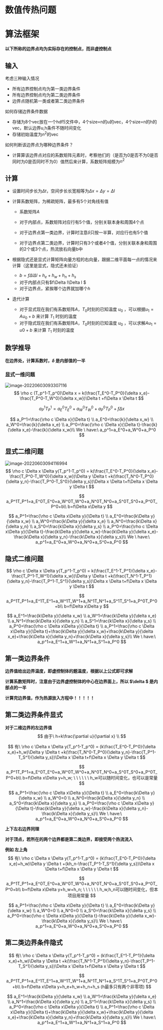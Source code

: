 # 数值传热问题

# 算法框架

**以下所称的边界点均为实际存在的控制点，而非虚控制点**

##  输入

考虑三种输入情况

- 所有边界控制点均为第一类边界条件
- 所有边界控制点均为第二类边界条件
- 边界点随机第一类或者第二类边界条件

如何存储边界条件数据

- 存储为8个vec放在一个hdf5文件中，4个size=n的u的vec，4个size=n的h的vec，默认边界u,h条件不随时间变化
- 存储初始温度为$n^2$的vec

如何判断该边界点为哪种边界条件？

- 计算算该边界点对应的系数矩阵元素时，考察他们的（是否为0是否不为0是否同时为0是否同时不为0）值然后来计算，系数矩阵规模为$n^2$

## 计算

- 设置时间步长为$\Delta t$，空间步长长宽相等为$\Delta x=\Delta y=\Delta l$

- 计算系数矩阵，为稀疏矩阵，最多有5个对角线有值

  - 系数矩阵$A$

  - 对于内部点，系数矩阵对应行有5个值，分别关联本身和周围4个点

    

    

  - 对于边界点第一类边界，计算时注意$\delta$只按一半算，对应行也有5个值

  - 对于边界点第二类边界，计算时只有3个或者4个值，分别关联本身和周围的2个或3个点，热流放右向量b中

- 根据隐式还是显式计算矩阵向量方程的右向量，跟据二维平面每一点的情况来计算（这里是显式，隐式还未验证）

  - $b=f\Delta l\Delta l +h_e+h_w+h_n+h_s$
  - 对于内部点只有$f\Delta l\Delta l $
  - 对于边界点，紧挨哪个边界就加哪个$h$

- 迭代计算

  - 对于显式现在我们有系数矩阵$A$，$T_0$时刻的已知温度 $u_0$ ，可以根据$u_1=Au_0+b$ 来计算 $T_1$ 时刻的温度
  - 对于隐式现在我们有系数矩阵$A$，$T_0$时刻的已知温度 $u_0$ ，可以求解$Au_1=u0+b$ 来计算 $T_1$ 时刻的温度



## 数学推导

**在边界处，计算系数时，$\delta$ 是内部值的一半**

### 显式一维问题

![image-20220603093307116](https://perhaps-1306015279.cos.ap-guangzhou.myqcloud.com/image-20220603093307116.png)
$$
\rho c (T_p^1-T_p^0)\Delta x = k(\frac{T_E^0-T_P^0}{\delta x_e}-\frac{T_P^0-T_W^0}{\delta x_w})\Delta t +f\Delta x \Delta t
$$

$$
a_P^1T_P^1=a_E^0T_E^0+a_W^0T_W^0+a_P^0T_P^0+f\Delta x
$$

$$
a_P^1=\frac{\rho c \Delta x}{\Delta t} \\
a_E^0=\frac{k}{\delta x_w} \\
a_W^0=\frac{k}{\delta x_e} \\
a_P^0=\frac{\rho c \Delta x}{\Delta t}-\frac{k}{\delta x_e}-\frac{k}{\delta x_w}\\
We \ have:\ a_p^1=a_E^0+a_W^0+a_P^0
$$

## 显式二维问题

![image-20220603094116994](https://perhaps-1306015279.cos.ap-guangzhou.myqcloud.com/image-20220603094116994.png)
$$
\rho c \Delta x \Delta y(T_p^1-T_p^0) = k(\frac{T_E^0-T_P^0}{\delta x_e}-\frac{T_P^0-T_W^0}{\delta x_w})\Delta y \Delta t +k(\frac{T_N^0-T_P^0}{\delta y_n}-\frac{T_P^0-T_S^0}{\delta y_s})\Delta x \Delta t+f\Delta x \Delta y \Delta t
$$

$$
a_P^1T_P^1=a_E^0T_E^0+a_W^0T_W^0+a_N^0T_N^0+a_S^0T_S^0+a_P^0T_P^0+b\\
b=f\Delta x\Delta y
$$

$$
a_P^1=\frac{\rho c \Delta x\Delta y}{\Delta t} \\
a_E^0=\frac{k\Delta y}{\delta x_w} \\
a_W^0=\frac{k\Delta y}{\delta x_e} \\
a_N^0=\frac{k\Delta x}{\delta y_n} \\
a_S^0=\frac{k\Delta x}{\delta y_s} \\
a_P^0=\frac{\rho c \Delta x\Delta y}{\Delta t}-\frac{k\Delta y}{\delta x_w}-\frac{k\Delta y}{\delta x_e}-\frac{k\Delta x}{\delta y_n}-\frac{k\Delta x}{\delta y_s}\\
We \ have:\ a_p^1=a_E^0+a_W^0+a_N^0+a_S^0+a_P^0
$$

## 隐式二维问题

$$
\rho c \Delta x \Delta y(T_p^1-T_p^0) = k(\frac{T_E^1-T_P^1}{\delta x_e}-\frac{T_P^1-T_W^1}{\delta x_w})\Delta y \Delta t +k(\frac{T_N^1-T_P^1}{\delta y_n}-\frac{T_P^1-T_S^1}{\delta y_s})\Delta x \Delta t+f\Delta x \Delta y \Delta t
$$

$$
a_P^1T_P^1=a_E^1T_E^1+a_W^1T_W^1+a_N^1T_N^1+a_S^1T_S^1+a_P^0T_P^0+b\\
b=f\Delta x\Delta y
$$

$$
a_E^1=\frac{k\Delta y}{\delta x_w} \\
a_W^1=\frac{k\Delta y}{\delta x_e} \\
a_N^1=\frac{k\Delta x}{\delta y_n} \\
a_S^1=\frac{k\Delta x}{\delta y_s} \\
a_P^0=\frac{\rho c \Delta x\Delta y}{\Delta t} \\
a_P^1=\frac{\rho c \Delta x\Delta y}{\Delta t}+\frac{k\Delta y}{\delta x_w}+\frac{k\Delta y}{\delta x_e}+\frac{k\Delta x}{\delta y_n}+\frac{k\Delta x}{\delta y_s}\\
We \ have:\ a_p^1=a_E^1+a_W^1+a_N^1+a_S^1+a_P^0
$$

## 第一类边界条件

**边界值给出边界温度，即虚控制体的题温度，根据以上公式即可求解**

**计算系数矩阵时，注意由于边界虚控制体的中心在边界面上，所以 $\delta $ 是内部点的一半**

**计算完边界值，作为热源放入方程中！！！！！**

## 第二类边界条件显式

**对于二维边界的左边界值**
$$
由于\ h=k\frac{\partial u}{\partial x} \\
$$

$$
有\ \rho c \Delta x \Delta y(T_p^1-T_p^0) = (k\frac{T_E^0-T_P^0}{\delta x_e}+h_w)\Delta y \Delta t +k(\frac{T_N^0-T_P^0}{\delta y_n}-\frac{T_P^1-T_S^1}{\delta y_s})\Delta x \Delta t+f\Delta x \Delta y \Delta t
$$

$$
a_P^1T_P^1=a_E^0T_E^0+a_W^0T_W^0+a_N^0T_N^0+a_S^0T_S^0+a_P^0T_P^0+b\\
b=f\Delta x\Delta y+h_w; \ \  \  \ \ \ h_w可以随时间变化，也可以是常量
$$

$$
a_P^1=\frac{\rho c \Delta x\Delta y}{\Delta t} \\
a_E^0=\frac{k\Delta y}{\delta x_w} \\
a_W^0=0 \\
a_N^0=\frac{k\Delta x}{\delta y_n} \\
a_S^0=\frac{k\Delta x}{\delta y_s} \\
a_P^0=\frac{\rho c \Delta x\Delta y}{\Delta t}-\frac{k\Delta y}{\delta x_w}-\frac{k\Delta x}{\delta y_n}-\frac{k\Delta x}{\delta y_s}\\
We \ have:\ a_p^1=a_E^0+a_W^0+a_N^0+a_S^0+a_P^0
$$

**上下左右边界同理**

**对于顶点，若所在的两个边界都是第二类边界，即接受两个热流流入**

**例如 左上角**
$$
有\ \rho c \Delta x \Delta y(T_p^1-T_p^0) = (k\frac{T_E^0-T_P^0}{\delta x_e}+h_w)\Delta y \Delta t +(kh_n-\frac{T_P^1-T_S^1}{\delta y_s})\Delta x \Delta t+f\Delta x \Delta y \Delta t
$$

$$
a_P^1T_P^1=a_E^0T_E^0+a_W^0T_W^0+a_N^0T_N^0+a_S^0T_S^0+a_P^0T_P^0+b\\
b=f\Delta x\Delta y+h_w+h_n; \ \  \  \ \ \ h_w,h_n可以随时间变化，但本项目用常量
$$

$$
a_P^1=\frac{\rho c \Delta x\Delta y}{\Delta t} \\
a_E^0=\frac{k\Delta y}{\delta x_w} \\
a_W^0=0 \\
a_N^0=0 \\
a_S^0=\frac{k\Delta x}{\delta y_s} \\
a_P^0=\frac{\rho c \Delta x\Delta y}{\Delta t}-\frac{k\Delta y}{\delta x_w}-\frac{k\Delta x}{\delta y_s}\\
We \ have:\ a_p^1=a_E^0+a_W^0+a_N^0+a_S^0+a_P^0
$$

## 第二类边界条件隐式

$$
有\ \rho c \Delta x \Delta y(T_p^1-T_p^0) = (k\frac{T_E^1-T_P^1}{\delta x_e}+h_w)\Delta y \Delta t +k(\frac{T_N^1-T_P^1}{\delta y_n}-\frac{T_P^1-T_S^1}{\delta y_s})\Delta x \Delta t+f\Delta x \Delta y \Delta t
$$

$$
a_P^1T_P^1=a_E^1T_E^1+a_W^1T_W^1+a_N^1T_N^1+a_S^1T_S^1+a_P^0T_P^0+b\\
b=f\Delta x\Delta y+h_e+h_w+h_n+h_s (h最多只有两个非零项)
$$


$$
a_E^1=\frac{k\Delta y}{\delta x_w} \\
a_W^1=\frac{k\Delta y}{\delta x_e} \\
a_N^1=\frac{k\Delta x}{\delta y_n} \\
a_S^1=\frac{k\Delta x}{\delta y_s} \\
a_P^0=\frac{\rho c \Delta x\Delta y}{\Delta t} \\
a_P^1=\frac{\rho c \Delta x\Delta y}{\Delta t}+\frac{k\Delta y}{\delta x_w}+\frac{k\Delta y}{\delta x_e}+\frac{k\Delta x}{\delta y_n}+\frac{k\Delta x}{\delta y_s}\\
We \ have:\ a_p^1=a_E^1+a_W^1+a_N^1+a_S^1+a_P^0
$$
